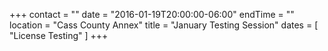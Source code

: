 +++
contact = ""
date = "2016-01-19T20:00:00-06:00"
endTime = ""
location = "Cass County Annex"
title = "January Testing Session"
dates = [ "License Testing" ]
+++


